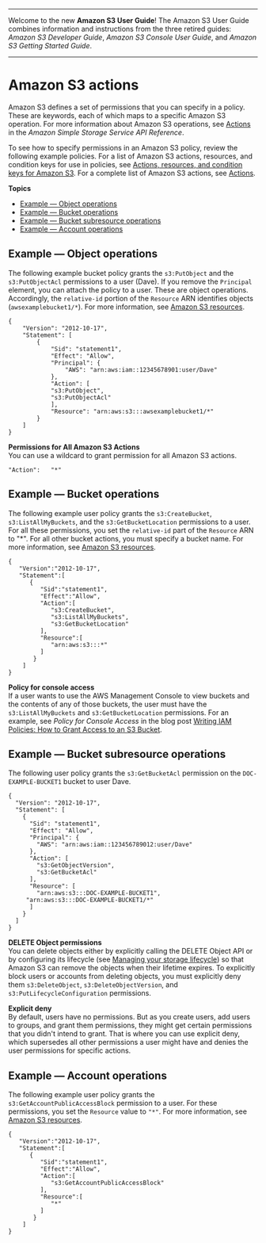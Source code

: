 --------

Welcome to the new **Amazon S3 User Guide**\! The Amazon S3 User Guide combines information and instructions from the three retired guides: *Amazon S3 Developer Guide*, *Amazon S3 Console User Guide*, and *Amazon S3 Getting Started Guide*\.

--------

# Amazon S3 actions<a name="using-with-s3-actions"></a>

Amazon S3 defines a set of permissions that you can specify in a policy\. These are keywords, each of which maps to a specific Amazon S3 operation\. For more information about Amazon S3 operations, see [Actions](https://docs.aws.amazon.com/AmazonS3/latest/API/API_Operations.html) in the *Amazon Simple Storage Service API Reference*\. 

To see how to specify permissions in an Amazon S3 policy, review the following example policies\. For a list of Amazon S3 actions, resources, and condition keys for use in policies, see [Actions, resources, and condition keys for Amazon S3](list_amazons3.md)\. For a complete list of Amazon S3 actions, see [Actions](https://docs.aws.amazon.com/AmazonS3/latest/API/API_Operations.html)\.

**Topics**
+ [Example — Object operations](#using-with-s3-actions-related-to-objects)
+ [Example — Bucket operations](#using-with-s3-actions-related-to-buckets)
+ [Example — Bucket subresource operations](#using-with-s3-actions-related-to-bucket-subresources)
+ [Example — Account operations](#using-with-s3-actions-related-to-accounts)

## Example — Object operations<a name="using-with-s3-actions-related-to-objects"></a>

The following example bucket policy grants the `s3:PutObject` and the `s3:PutObjectAcl` permissions to a user \(Dave\)\. If you remove the `Principal` element, you can attach the policy to a user\. These are object operations\. Accordingly, the `relative-id` portion of the `Resource` ARN identifies objects \(`awsexamplebucket1/*`\)\. For more information, see [Amazon S3 resources](s3-arn-format.md)\.

```
{
    "Version": "2012-10-17",
    "Statement": [
        {
            "Sid": "statement1",
            "Effect": "Allow",
            "Principal": {
                "AWS": "arn:aws:iam::12345678901:user/Dave"
            },
            "Action": [
            "s3:PutObject",
            "s3:PutObjectAcl"
            ],
            "Resource": "arn:aws:s3:::awsexamplebucket1/*"
        }
    ]
}
```

**Permissions for All Amazon S3 Actions**  
You can use a wildcard to grant permission for all Amazon S3 actions\.

```
"Action":   "*"
```

## Example — Bucket operations<a name="using-with-s3-actions-related-to-buckets"></a>

The following example user policy grants the `s3:CreateBucket`, `s3:ListAllMyBuckets`, and the `s3:GetBucketLocation` permissions to a user\. For all these permissions, you set the `relative-id` part of the `Resource` ARN to "\*"\. For all other bucket actions, you must specify a bucket name\. For more information, see [Amazon S3 resources](s3-arn-format.md)\.

```
{
   "Version":"2012-10-17",
   "Statement":[
      {
         "Sid":"statement1",
         "Effect":"Allow",
         "Action":[
            "s3:CreateBucket", 
            "s3:ListAllMyBuckets", 
            "s3:GetBucketLocation"  
         ],
         "Resource":[
            "arn:aws:s3:::*"
         ]
       }
    ]
}
```

**Policy for console access**  
If a user wants to use the AWS Management Console to view buckets and the contents of any of those buckets, the user must have the `s3:ListAllMyBuckets` and `s3:GetBucketLocation` permissions\. For an example, see *Policy for Console Access* in the blog post [Writing IAM Policies: How to Grant Access to an S3 Bucket](https://aws.amazon.com/blogs/security/writing-iam-policies-how-to-grant-access-to-an-amazon-s3-bucket/)\.

## Example — Bucket subresource operations<a name="using-with-s3-actions-related-to-bucket-subresources"></a>

The following user policy grants the `s3:GetBucketAcl` permission on the `DOC-EXAMPLE-BUCKET1` bucket to user Dave\.

```
{
  "Version": "2012-10-17",
  "Statement": [
    {
      "Sid": "statement1",
      "Effect": "Allow",
      "Principal": {
        "AWS": "arn:aws:iam::123456789012:user/Dave"
      },
      "Action": [
        "s3:GetObjectVersion",
        "s3:GetBucketAcl"
      ],
      "Resource": [
        "arn:aws:s3:::DOC-EXAMPLE-BUCKET1",
	 "arn:aws:s3:::DOC-EXAMPLE-BUCKET1/*"
      ]
    }
  ]
}
```

**DELETE Object permissions**  
You can delete objects either by explicitly calling the DELETE Object API or by configuring its lifecycle \(see [Managing your storage lifecycle](object-lifecycle-mgmt.md)\) so that Amazon S3 can remove the objects when their lifetime expires\. To explicitly block users or accounts from deleting objects, you must explicitly deny them `s3:DeleteObject`, `s3:DeleteObjectVersion`, and `s3:PutLifecycleConfiguration` permissions\. 

**Explicit deny**  
By default, users have no permissions\. But as you create users, add users to groups, and grant them permissions, they might get certain permissions that you didn't intend to grant\. That is where you can use explicit deny, which supersedes all other permissions a user might have and denies the user permissions for specific actions\.

## Example — Account operations<a name="using-with-s3-actions-related-to-accounts"></a>

The following example user policy grants the `s3:GetAccountPublicAccessBlock` permission to a user\. For these permissions, you set the `Resource` value to `"*"`\. For more information, see [Amazon S3 resources](s3-arn-format.md)\.

```
{
   "Version":"2012-10-17",
   "Statement":[
      {
         "Sid":"statement1",
         "Effect":"Allow",
         "Action":[
            "s3:GetAccountPublicAccessBlock" 
         ],
         "Resource":[
            "*"
         ]
       }
    ]
}
```